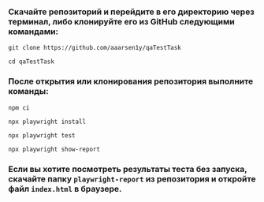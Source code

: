 ### Скачайте репозиторий и перейдите в его директорию через терминал, либо клонируйте его из GitHub следующими командами:

```
git clone https://github.com/aaarsen1y/qaTestTask
```
```
cd qaTestTask
```

### После открытия или клонирования репозитория выполните команды:

```
npm ci 
```

```
npx playwright install
```

```
npx playwright test
```

```
npx playwright show-report
```

### Если вы хотите посмотреть результаты теста без запуска, скачайте папку `playwright-report` из репозитория и откройте файл `index.html` в браузере.


